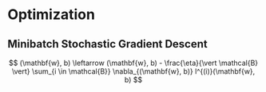 # Optimization



## Minibatch Stochastic Gradient Descent

$$
(\mathbf{w}, b) \leftarrow (\mathbf{w}, b) - \frac{\eta}{\vert \mathcal{B} \vert} \sum_{i \in \mathcal{B}} \nabla_{(\mathbf{w}, b)} l^{(i)}(\mathbf{w}, b)
$$

